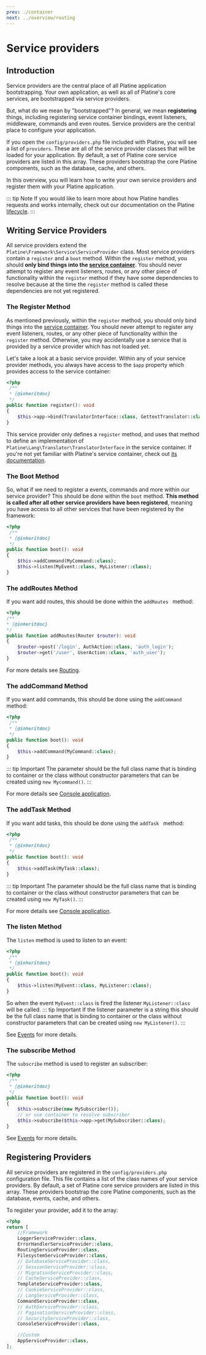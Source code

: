 ```yaml
---
prev: ./container
next: ../overview/routing
---
```

# Service providers

## Introduction

Service providers are the central place of all Platine application bootstrapping. Your own application, as well as all of Platine's core services, are bootstrapped via service providers.

But, what do we mean by "bootstrapped"? In general, we mean **registering** things, including registering service container bindings, event listeners, middleware, commands and even routes. Service providers are the central place to configure your application.

If you open the `config/providers.php` file included with Platine, you will see a list of `providers`. These are all of the service provider classes that will be loaded for your application. By default, a set of Platine core service providers are listed in this array. These providers bootstrap the core Platine components, such as the database, cache, and others.

In this overview, you will learn how to write your own service providers and register them with your Platine application.

::: tip Note
If you would like to learn more about how Platine handles requests and works internally, check out our documentation on the Platine [lifecycle](lifecycle.md).
:::

## Writing Service Providers

All service providers extend the `Platine\Framework\Service\ServiceProvider` class. Most service providers contain a `register` and a `boot` method. Within the `register` method, you should **only bind things into the [service container](container.md)**. You should never attempt to register any event listeners, routes, or any other piece of functionality within the `register` method if they have some dependencies to resolve because at the time the `register` method is called these dependencies are not yet registered.

### The Register Method

As mentioned previously, within the `register` method, you should only bind things into the [service container](container.md). You should never attempt to register any event listeners, routes, or any other piece of functionality within the `register` method. Otherwise, you may accidentally use a service that is provided by a service provider which has not loaded yet.

Let's take a look at a basic service provider. Within any of your service provider methods, you always have access to the `$app` property which provides access to the service container:

```php
<?php
 /**
 * {@inheritdoc}
 */
public function register(): void
{
    $this->app->bind(TranslatorInterface::class, GettextTranslator::class);
}
```


This service provider only defines a `register` method, and uses that method to define an implementation of `Platine\Lang\Translator\TranslatorInterface` in the service container. If you're not yet familiar with Platine's service container, check out [its documentation](container.md).

### The Boot Method

So, what if we need to register a events, commands and more within our service provider? This should be done within the `boot` method. **This method is called after all other service providers have been registered**, meaning you have access to all other services that have been registered by the framework:

```php
<?php
 /**
 * {@inheritdoc}
 */
public function boot(): void
{
    $this->addCommand(MyCommand::class);
    $this->listen(MyEvent::class, MyListener::class);
}
```



### The addRoutes Method

If you want add routes, this should be done within the `addRoutes ` method:

```php
<?php
/**
* {@inheritdoc}
*/
public function addRoutes(Router $router): void
{
    $router->post('/login', AuthAction::class, 'auth_login');
    $router->get('/user', UserAction::class, 'auth_user');
}
```

For more details see [Routing](../overview/routing.md).

### The addCommand Method

If you want add commands, this should be done using the `addCommand ` method:

```php
<?php
 /**
 * {@inheritdoc}
 */
public function boot(): void
{
    $this->addCommand(MyCommand::class);
}
```
::: tip Important
The parameter should be the full class name that is binding to container or the class without constructor parameters that can be created using `new Mycommand()`.
:::

For more details see [Console application](../advanced/console.md).

### The addTask Method

If you want add tasks, this should be done using the `addTask ` method:

```php
<?php
 /**
 * {@inheritdoc}
 */
public function boot(): void
{
    $this->addTask(MyTask::class);
}
```
::: tip Important
The parameter should be the full class name that is binding to container or the class without constructor parameters that can be created using `new MyTask()`.
:::

For more details see [Console application](../advanced/console.md).

### The listen Method

The `listen` method is used to listen to an event:

```php
<?php
 /**
 * {@inheritdoc}
 */
public function boot(): void
{
    $this->listen(MyEvent::class, MyListener::class);
}
```

So when the event `MyEvent::class` is fired the listener `MyListener::class` will be called.
::: tip Important
If the listener parameter is a string this should be the full class name that is binding to container or the class without constructor parameters that can be created using `new MyListener()`.
:::

See [Events](../advanced/events.md) for more details.

### The subscribe Method

The `subscribe` method is used to register an subscriber:

```php
<?php
 /**
 * {@inheritdoc}
 */
public function boot(): void
{
    $this->subscribe(new MySubscriber());
 	// or use container to resolve subscriber
    $this->subscribe($this->app->get(MySubscriber::class);
}
```

See [Events](../advanced/events.md) for more details.

## Registering Providers

All service providers are registered in the `config/providers.php` configuration file. This file contains a list of the class names of your service providers. By default, a set of Platine core service providers are listed in this array. These providers bootstrap the core Platine components, such as the database, events, cache, and others.

To register your provider, add it to the array:

```php
<?php
return [
    //Framework
    LoggerServiceProvider::class,
    ErrorHandlerServiceProvider::class,
    RoutingServiceProvider::class,
    FilesystemServiceProvider::class,
    // DatabaseServiceProvider::class,
    // SessionServiceProvider::class,
    // MigrationServiceProvider::class,
    // CacheServiceProvider::class,
    TemplateServiceProvider::class,
    // CookieServiceProvider::class,
    // LangServiceProvider::class,
    CommandServiceProvider::class,
    // AuthServiceProvider::class,
    // PaginationServiceProvider::class,
    // SecurityServiceProvider::class,
    ConsoleServiceProvider::class,

    //Custom
    AppServiceProvider::class,
];
```

